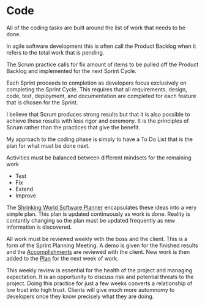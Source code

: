 # Code

All of the coding tasks are built around the list of work that needs to be done.

In agile software development this is often call the Product Backlog when it refers
to the total work that is pending.

The Scrum practice calls for fix amount of items to be pulled off the Product Backlog
and implemented for the next Sprint Cycle.

Each Sprint proceeds to completion as developers focus exclusively on completing the 
Sprint Cycle.   This requires that all requirements, design, code, test, deployment,
and documentation are completed for each feature that is chosen for the Sprint.

I believe that Scrum produces strong results but that it is also possible to achieve
these results with less rigor and ceremony.  It is the principles of Scrum rather
than the practices that give the benefit.

My approach to the coding phase is simply to have a To Do List that is the plan
for what must be done next.  

Activities must be balanced between different mindsets for the remaining work

* Test
* Fix
* Extend
* Improve

The [Shrinking World Software Planner](ToDo)
encapsulates these ideas into a very simple plan.  This plan is updated
continuously as work is done.  Reality is contantly changing so the plan must
be updated frequently as new information is discovered.


All work must be reviewed weekly with the boss and the client.  This is a form of the
Sprint Planning Meeting.   A demo is given for the finished results and
the [Accomplishments](Done) are reviewed with the client.  New work is then
added to the [Plan](ToDo) for the next week of work.

This weekly review is essential for the health of the project and managing
expectation.   It is an opportunity to discuss risk and potential threats to 
the project.  Doing this practice for just a few weeks converts a relationship
of low trust into high trust.   Clients will give much more automnomy to 
developers once they know precisely what they are doing.

